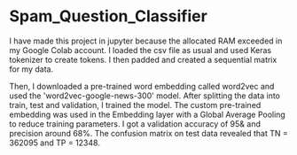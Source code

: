 # Spam_Question_Classifier

I have made this project in jupyter because the allocated RAM exceeded in my Google Colab account. I loaded the csv file as usual and used Keras tokenizer to create tokens. I then padded and created a sequential matrix for my data. 

Then, I downloaded a pre-trained word embedding called word2vec and used the 'word2vec-google-news-300' model. After splitting the data into train, test and validation, I trained the model. The custom pre-trained embedding was used in the Embedding layer with a Global Average Pooling to reduce training parameters. I got a validation accuracy of 95& and precision around 68%. The confusion matrix on test data revealed that TN = 362095 and TP = 12348.
